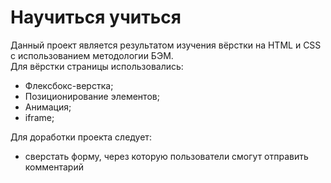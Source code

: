 # Научиться учиться  
  
  Данный проект является результатом изучения вёрстки на HTML и CSS с использованием методологии БЭМ.  
  Для вёрстки страницы использовались:  
  * Флексбокс-верстка;  
  * Позиционирование элементов;  
  * Анимация;  
  * iframe;  
    
  Для доработки проекта следует:  
  * сверстать форму, через которую пользователи смогут отправить комментарий  
  